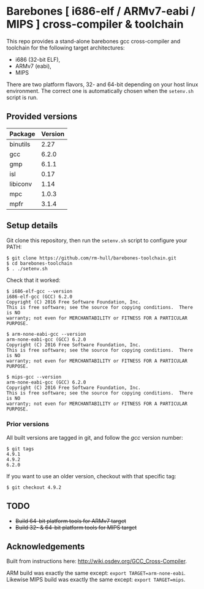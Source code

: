 # Barebones [ i686-elf / ARMv7-eabi / MIPS ] cross-compiler & toolchain

This repo provides a stand-alone barebones gcc cross-compiler and toolchain for 
the following target architectures:

* i686 (32-bit ELF), 
* ARMv7 (eabi),
* MIPS

There are two platform flavors, 32- and 64-bit depending on your host linux environment. 
The correct one is automatically chosen when the `setenv.sh` script is run.

## Provided versions

| Package  | Version |
|----------|---------|
| binutils | 2.27    |
| gcc      | 6.2.0   |
| gmp      | 6.1.1   |
| isl      | 0.17    |
| libiconv | 1.14    |
| mpc      | 1.0.3   |
| mpfr     | 3.1.4   |

## Setup details

Git clone this repository, then run the `setenv.sh` script to configure your PATH:

    $ git clone https://github.com/rm-hull/barebones-toolchain.git
    $ cd barebones-toolchain
    $ . ./setenv.sh

Check that it worked:

    $ i686-elf-gcc --version
    i686-elf-gcc (GCC) 6.2.0
    Copyright (C) 2016 Free Software Foundation, Inc.
    This is free software; see the source for copying conditions.  There is NO
    warranty; not even for MERCHANTABILITY or FITNESS FOR A PARTICULAR PURPOSE.

    $ arm-none-eabi-gcc --version
    arm-none-eabi-gcc (GCC) 6.2.0
    Copyright (C) 2016 Free Software Foundation, Inc.
    This is free software; see the source for copying conditions.  There is NO
    warranty; not even for MERCHANTABILITY or FITNESS FOR A PARTICULAR PURPOSE.

    $ mips-gcc --version
    arm-none-eabi-gcc (GCC) 6.2.0
    Copyright (C) 2016 Free Software Foundation, Inc.
    This is free software; see the source for copying conditions.  There is NO
    warranty; not even for MERCHANTABILITY or FITNESS FOR A PARTICULAR PURPOSE.

### Prior versions

All built versions are tagged in git, and follow the _gcc_ version number:

    $ git tags 
    4.9.1
    4.9.2
    6.2.0

If you want to use an older version, checkout with that specific tag:

    $ git checkout 4.9.2

## TODO

* ~~Build 64-bit platform tools for ARMv7 target~~
* ~~Build 32- & 64-bit platform tools for MIPS target~~

## Acknowledgements

Built from instructions here: http://wiki.osdev.org/GCC_Cross-Compiler.

ARM build was exactly the same except: `export TARGET=arm-none-eabi`.
Likewise MIPS build was exactly the same except: `export TARGET=mips`.
